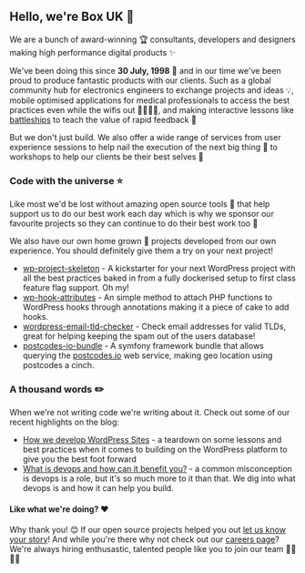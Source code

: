 ## Hello, we're Box UK 👋

We are a bunch of award-winning 🏆 consultants, developers and designers making high performance digital products ✨

We've been doing this since **30 July, 1998** 🤯 and in our time we've been proud to produce fantastic products with our clients. Such as a global community hub for electronics engineers to exchange projects and ideas 💡, mobile optimised applications for medical professionals to access the best practices even while the wifis out 👩‍⚕️👨‍⚕️, and making interactive lessons like [battleships](https://www.boxuk.com/battleships/) to teach the value of rapid feedback 🚢

But we don't just build. We also offer a wide range of services from user experience sessions to help nail the execution of the next big thing :rocket: to workshops to help our clients be their best selves 💅

### Code with the universe ⭐️

Like most we'd be lost without amazing open source tools 🔧 that help support us to do our best work each day which is why we sponsor our favourite projects so they can continue to do their best work too 🤗

We also have our own home grown 🌱 projects developed from our own experience. You should definitely give them a try on your next project!

- [wp-project-skeleton](https://github.com/boxuk/wp-project-skeleton) - A kickstarter for your next WordPress project with all the best practices baked in from a fully dockerised setup to first class feature flag support. Oh my!
- [wp-hook-attributes](https://github.com/boxuk/wp-hook-attributes) - An simple method to attach PHP functions to WordPress hooks through annotations making it a piece of cake to add hooks.
- [wordpress-email-tld-checker](https://github.com/boxuk/wordpress-email-tld-checker) - Check email addresses for valid TLDs, great for helping keeping the spam out of the users database!
- [postcodes-io-bundle](https://github.com/boxuk/postcodes-io-bundle) - A symfony framework bundle that allows querying the [postcodes.io](https://postcodes.io/) web service, making geo location using postcodes a cinch.

### A thousand words ✏️

When we're not writing code we're writing about it. Check out some of our recent highlights on the blog:

- [How we develop WordPress Sites](https://www.boxuk.com/insight/how-we-develop-wordpress-sites/) - a teardown on some lessons and best practices when it comes to building on the WordPress platform to give you the best foot forward
- [What is devops and how can it benefit you?](https://www.boxuk.com/insight/what-is-devops-and-how-can-it-benefit-your-business/)  - a common misconception is devops is a role, but it's so much more to it than that. We dig into what devops is and how it can help you build.

#### Like what we're doing? ❤️

Why thank you! 😊 If our open source projects helped you out [let us know your story](https://www.boxuk.com/contact-us/)! And while you're there why not check out our [careers page](https://www.boxuk.com/careers/)? We're always hiring enthusastic, talented people like you to join our team 👨‍💻👩‍💻
